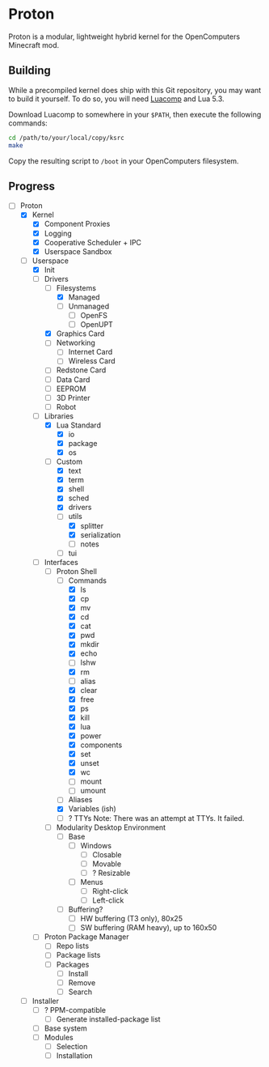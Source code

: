 # Proton

Proton is a modular, lightweight hybrid kernel for the OpenComputers Minecraft mod.

## Building

While a precompiled kernel does ship with this Git repository, you may want to build it yourself. To do so, you will need [Luacomp](https://github.com/Adorable-Catgirl/Luacomp) and Lua 5.3.

Download Luacomp to somewhere in your `$PATH`, then execute the following commands:
```bash
cd /path/to/your/local/copy/ksrc
make
```
Copy the resulting script to `/boot` in your OpenComputers filesystem.

## Progress

- [ ] Proton
  - [X] Kernel
    - [X] Component Proxies
    - [X] Logging
    - [X] Cooperative Scheduler + IPC
    - [X] Userspace Sandbox
  - [ ] Userspace
    - [X] Init
    - [ ] Drivers
      - [ ] Filesystems
        - [X] Managed
        - [ ] Unmanaged
          - [ ] OpenFS
          - [ ] OpenUPT
      - [X] Graphics Card
      - [ ] Networking
        - [ ] Internet Card
        - [ ] Wireless Card
      - [ ] Redstone Card
      - [ ] Data Card
      - [ ] EEPROM
      - [ ] 3D Printer
      - [ ] Robot
    - [ ] Libraries
      - [X] Lua Standard
        - [X] io
        - [X] package
        - [X] os
      - [ ] Custom
        - [X] text
        - [X] term
        - [X] shell
        - [X] sched
        - [X] drivers
        - [ ] utils
          - [X] splitter
          - [X] serialization
          - [ ] notes
        - [ ] tui
    - [ ] Interfaces
      - [ ] Proton Shell
        - [ ] Commands
          - [X] ls
          - [X] cp
          - [X] mv
          - [X] cd
          - [X] cat
          - [X] pwd
          - [X] mkdir
          - [x] echo
          - [ ] lshw
          - [X] rm
          - [ ] alias
          - [X] clear
          - [X] free
          - [X] ps
          - [X] kill
          - [X] lua
          - [X] power
          - [X] components
          - [X] set
          - [X] unset
          - [X] wc
          - [ ] mount
          - [ ] umount
        - [ ] Aliases
        - [X] Variables (ish)
        - [ ] ? TTYs
           Note: There was an attempt at TTYs. It failed.
      - [ ] Modularity Desktop Environment
        - [ ] Base
          - [ ] Windows
            - [ ] Closable
            - [ ] Movable
            - [ ] ? Resizable
          - [ ] Menus
            - [ ] Right-click
            - [ ] Left-click
        - [ ] Buffering?
          - [ ] HW buffering (T3 only), 80x25
          - [ ] SW buffering (RAM heavy), up to 160x50
    - [ ] Proton Package Manager
      - [ ] Repo lists
      - [ ] Package lists
      - [ ] Packages
        - [ ] Install
        - [ ] Remove
        - [ ] Search
  - [ ] Installer
    - [ ] ? PPM-compatible
      - [ ] Generate installed-package list
    - [ ] Base system
    - [ ] Modules
      - [ ] Selection
      - [ ] Installation
